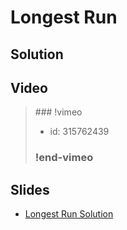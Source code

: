 
# Longest Run

## Solution


## Video

<blockquote>
### !vimeo

* id: 315762439

### !end-vimeo
</blockquote>



## Slides

* [Longest Run Solution](https://docs.google.com/a/hackreactor.com/presentation/d/1e3UpoyuAYqXRKUczVA8o0a9vcrIR8Vthuocs9jJFEDg/embed?start=false&loop=false&delayms=3000)

